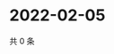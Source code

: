 # 2022-02-05

共 0 条

<!-- BEGIN WEIBO -->
<!-- 最后更新时间 Sat Feb 05 2022 02:08:28 GMT+0800 (China Standard Time) -->

<!-- END WEIBO -->

